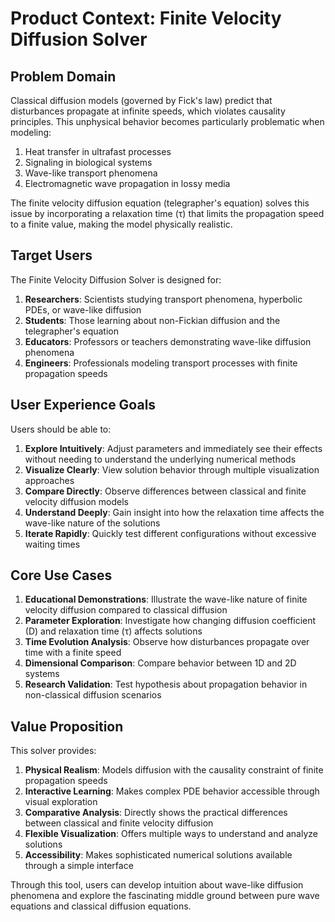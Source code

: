# Product Context: Finite Velocity Diffusion Solver

## Problem Domain

Classical diffusion models (governed by Fick's law) predict that disturbances propagate at infinite speeds, which violates causality principles. This unphysical behavior becomes particularly problematic when modeling:

1. Heat transfer in ultrafast processes
2. Signaling in biological systems
3. Wave-like transport phenomena
4. Electromagnetic wave propagation in lossy media

The finite velocity diffusion equation (telegrapher's equation) solves this issue by incorporating a relaxation time (τ) that limits the propagation speed to a finite value, making the model physically realistic.

## Target Users

The Finite Velocity Diffusion Solver is designed for:

1. **Researchers**: Scientists studying transport phenomena, hyperbolic PDEs, or wave-like diffusion
2. **Students**: Those learning about non-Fickian diffusion and the telegrapher's equation
3. **Educators**: Professors or teachers demonstrating wave-like diffusion phenomena
4. **Engineers**: Professionals modeling transport processes with finite propagation speeds

## User Experience Goals

Users should be able to:

1. **Explore Intuitively**: Adjust parameters and immediately see their effects without needing to understand the underlying numerical methods
2. **Visualize Clearly**: View solution behavior through multiple visualization approaches
3. **Compare Directly**: Observe differences between classical and finite velocity diffusion models
4. **Understand Deeply**: Gain insight into how the relaxation time affects the wave-like nature of the solutions
5. **Iterate Rapidly**: Quickly test different configurations without excessive waiting times

## Core Use Cases

1. **Educational Demonstrations**: Illustrate the wave-like nature of finite velocity diffusion compared to classical diffusion
2. **Parameter Exploration**: Investigate how changing diffusion coefficient (D) and relaxation time (τ) affects solutions
3. **Time Evolution Analysis**: Observe how disturbances propagate over time with a finite speed
4. **Dimensional Comparison**: Compare behavior between 1D and 2D systems
5. **Research Validation**: Test hypothesis about propagation behavior in non-classical diffusion scenarios

## Value Proposition

This solver provides:

1. **Physical Realism**: Models diffusion with the causality constraint of finite propagation speeds
2. **Interactive Learning**: Makes complex PDE behavior accessible through visual exploration
3. **Comparative Analysis**: Directly shows the practical differences between classical and finite velocity diffusion
4. **Flexible Visualization**: Offers multiple ways to understand and analyze solutions
5. **Accessibility**: Makes sophisticated numerical solutions available through a simple interface

Through this tool, users can develop intuition about wave-like diffusion phenomena and explore the fascinating middle ground between pure wave equations and classical diffusion equations.
